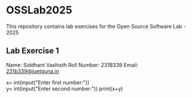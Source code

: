 # OSSLab2025
This repository contains lab exercises for the Open Source Software Lab - 2025

## Lab Exercise 1
Name: Siddhant Vashisth
Roll Number: 231B339
Email: 231b339@juetguna.in

x= int(input("Enter first number:"))  
y= int(input("Enter second number:"))
print(x+y)
